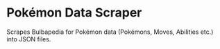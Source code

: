 # Pokémon Data Scraper

Scrapes Bulbapedia for Pokémon data (Pokémons, Moves, Abilities etc.) into JSON files.
